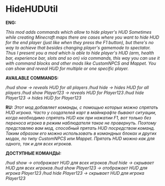 # HideHUDUtil

**ENG:**

*This mod adds commands which allow to hide player's HUD
Sometimes while creating Minecraft maps there are cases where you want to hide HUD for the end player (just like when they press the F1 button), but there's no way to achieve that besides changing player's gamemode to spectator.
Thus I present you a mod which is able to hide player's HUD (arm, health bar, experience bar, slots and so on) via commands, this way you can use it with command blocks and other mods like CustomNPCS and Mappet. You can show and reveal HUD for multiple or one specific player.*

**AVAILABLE COMMANDS:**

*/hud show -> reveals HUD for all players*
*/hud hide -> hides HUD for all players*
*/hud show Player123 -> reveals HUD for Player123*
*/hud hide Player123 -> hides HUD for Player123*

**RU:**
*Этот мод добавляет команды, с помощью которых можно спрятать HUD игрока.
Часто у создателей карт в майнкрафте бывают ситуации, когда необходимо спрятать HUD как при нажатии F1, вот только без переноса игрока в режим наблюдателя такое не провернуть.
Поэтому представляю вам мод, способный прятать HUD посредством команд. Таким образом его можно использовать в командных блоках и других модах, по типу CustomNPCS или Mappet.
Прятать HUD можно как для одного, так и для всех игроков.*

**ДОСТУПНЫЕ КОМАНДЫ:**

*/hud show -> отображает HUD для всех игроков*
*/hud hide -> скрывает HUD для всех игроков*
*/hud show Player123 -> отображает HUD для игрока Player123*
*/hud hide Player123 -> скрывает HUD для игрока Player123*
